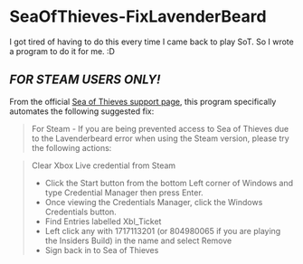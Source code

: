 # SeaOfThieves-FixLavenderBeard
I got tired of having to do this every time I came back to play SoT. So I wrote a program to do it for me. :D

## *FOR STEAM USERS ONLY!*

From the official [Sea of Thieves support page](https://support.seaofthieves.com/articles/360000792028), this program specifically automates the following suggested fix:
> For Steam - If you are being prevented access to Sea of Thieves due to the Lavenderbeard error when using the Steam version, please try the following actions:

> Clear Xbox Live credential from Steam
> - Click the Start button from the bottom Left corner of Windows and type Credential Manager then press Enter.
> - Once viewing the Credentials Manager, click the Windows Credentials button.
> - Find Entries labelled Xbl_Ticket
> - Left click any with 1717113201 (or 804980065 if you are playing the Insiders Build) in the name and select Remove
> - Sign back in to Sea of Thieves
